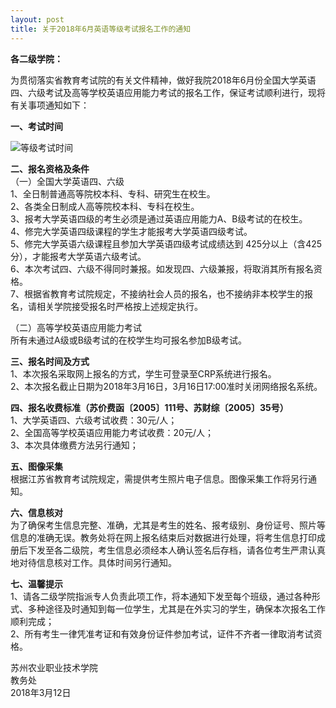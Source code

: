 ```yaml
---
layout: post
title: 关于2018年6月英语等级考试报名工作的通知 
---
```



**各二级学院：**

为贯彻落实省教育考试院的有关文件精神，做好我院2018年6月份全国大学英语四、六级考试及高等学校英语应用能力考试的报名工作，保证考试顺利进行，现将有关事项通知如下：

<!--more-->

**一、考试时间**

![等级考试时间](https://zhenyangleo.github.io/post-image/20180312-%E7%AD%89%E7%BA%A7%E8%80%83%E8%AF%95%E6%97%B6%E9%97%B4.png)

**二、报名资格及条件**  
（一）全国大学英语四、六级  
1、全日制普通高等院校本科、专科、研究生在校生。  
2、各类全日制成人高等院校本科、专科在校生。  
3、报考大学英语四级的考生必须是通过英语应用能力A、B级考试的在校生。  
4、修完大学英语四级课程的学生才能报考大学英语四级考试。  
5、修完大学英语六级课程且参加大学英语四级考试成绩达到 425分以上（含425分），才能报考大学英语六级考试。  
6、本次考试四、六级不得同时兼报。如发现四、六级兼报，将取消其所有报名资格。  
7、根据省教育考试院规定，不接纳社会人员的报名，也不接纳非本校学生的报名，请相关学院接受报名时严格按上述规定执行。

（二）高等学校英语应用能力考试  
所有未通过A级或B级考试的在校学生均可报名参加B级考试。

**三、报名时间及方式**  
1、本次报名采取网上报名的方式，学生可登录至CRP系统进行报名。  
2、本次报名截止日期为2018年3月16日，3月16日17:00准时关闭网络报名系统。

**四、报名收费标准（苏价费函〔2005〕111号、苏财综〔2005〕35号）**  
1、大学英语四、六级考试收费：30元/人；  
2、全国高等学校英语应用能力考试收费：20元/人；  
3、本次具体缴费方法另行通知；

**五、图像采集**  
根据江苏省教育考试院规定，需提供考生照片电子信息。图像采集工作将另行通知。

**六、信息核对**  
为了确保考生信息完整、准确，尤其是考生的姓名、报考级别、身份证号、照片等信息的准确无误。教务处将在网上报名结束后对数据进行处理，将考生信息打印成册后下发至各二级院，考生信息必须经本人确认签名后存档，请各位考生严肃认真地对待信息核对工作。具体时间另行通知。

**七、温馨提示**  
1、请各二级学院指派专人负责此项工作，将本通知下发至每个班级，通过各种形式、多种途径及时通知到每一位学生，尤其是在外实习的学生，确保本次报名工作顺利完成；   
2、所有考生一律凭准考证和有效身份证件参加考试，证件不齐者一律取消考试资格。

 

苏州农业职业技术学院  
教务处  
2018年3月12日

